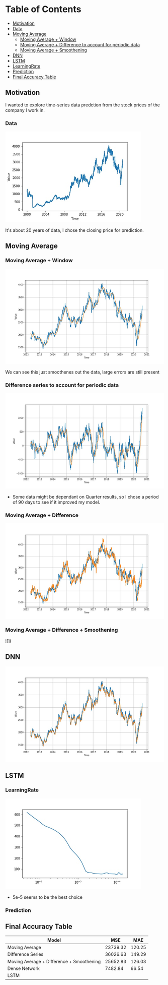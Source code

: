 # Table of Contents
* [Motivation](https://github.com/ArnabPushilal/HeroMotoStockPrediction/blob/main/README.md#Motivation)
* [Data](https://github.com/ArnabPushilal/HeroMotoStockPrediction/blob/main/README.md#Data)
* [Moving Average](https://github.com/ArnabPushilal/HeroMotoStockPrediction/blob/main/README.md#moving-average)
  * [Moving Average + Window](https://github.com/ArnabPushilal/HeroMotoStockPrediction/blob/main/README.md#moving-average--window)
  * [Moving Average + Difference to account for periodic data](https://github.com/ArnabPushilal/HeroMotoStockPrediction/blob/main/README.md#moving-average--difference-to-account-for-periodic-data)
  * [Moving Average + Smoothening](https://github.com/ArnabPushilal/HeroMotoStockPrediction/blob/main/README.md#moving-average--smoothening)
 * [DNN](https://github.com/ArnabPushilal/HeroMotoStockPrediction/blob/main/README.md#DNN)
 * [LSTM](https://github.com/ArnabPushilal/HeroMotoStockPrediction/blob/main/README.md#LSTM)
  * [LearningRate](https://github.com/ArnabPushilal/HeroMotoStockPrediction/blob/main/README.md#LearningRate)
  * [Prediction](https://github.com/ArnabPushilal/HeroMotoStockPrediction/blob/main/README.md#Predcition)
 * [Final Accuracy Table](https://github.com/ArnabPushilal/HeroMotoStockPrediction/blob/main/README.md#final-accuracy-table)
 
 




## Motivation 
I wanted to explore time-series data predction from the stock prices of the company I work in.

### Data

![](https://github.com/ArnabPushilal/HeroMotoStockPrediction/blob/main/images/StockData.jpg)

It's about 20 years of data, I chose the closing price for prediction.

## Moving Average

 ### Moving Average + Window
 ![](https://github.com/ArnabPushilal/HeroMotoStockPrediction/blob/main/images/movingaverage.jpg)
 
 We can see this just smoothenes out the data, large errors are still present
 
 ###  Difference series to account for periodic data
 ![](https://github.com/ArnabPushilal/HeroMotoStockPrediction/blob/main/images/Differnce%20Series%20for%20Periodical%20data.jpg)
 
 * Some data might be dependant on Quarter results, so I chose a period of 90 days to see if it improved my model.
 ### Moving Average + Difference 
 ![](https://github.com/ArnabPushilal/HeroMotoStockPrediction/blob/main/images/Moving%20Average%20Plus%20Period.jpg)
 
 ### Moving Average + Difference + Smoothening
 ![](
 
 ## DNN
 ![](https://github.com/ArnabPushilal/HeroMotoStockPrediction/blob/main/images/DenseNetworkPrediction.jpg)
 
 
 ## LSTM
 
  ### LearningRate
 ![](https://github.com/ArnabPushilal/HeroMotoStockPrediction/blob/main/images/learningrate%20(4).jpg)
   
 * 5e-5 seems to be the best choice
 
  ### Prediction
  

 ## Final Accuracy Table
  
 |Model |MSE| MAE |
|--- | --- | --- |
| Moving Average | 23739.32 | 120.25 |
| Difference Series | 36026.63|149.29|
| Moving Average + Difference + Smoothening|  25652.83 | 126.03|
| Dense Network | 7482.84 | 66.54 |
| LSTM | | |



 
